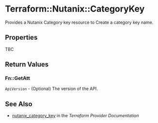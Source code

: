# Terraform::Nutanix::CategoryKey

Provides a Nutanix Category key resource to Create a category key name.

## Properties

TBC

## Return Values

### Fn::GetAtt

`ApiVersion` - (Optional) The version of the API.

## See Also

* [nutanix_category_key](https://www.terraform.io/docs/providers/nutanix/r/category_key.html) in the _Terraform Provider Documentation_